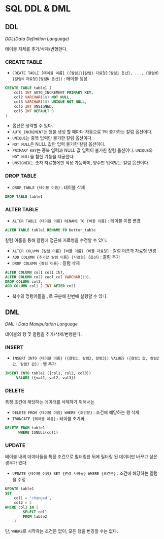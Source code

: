 # SQL DDL & DML


## DDL
*DDL(Data Definition Language)*

테이블 자체를 추가/삭제/변형한다.

### CREATE TABLE

- `CREATE TABLE {테이블 이름} ({칼럼1}{칼럼1 자료형}{칼럼1 옵션}, ..., {칼럼N}{칼럼N 자료형}{칼럼N 옵션})` : 테이블 생성

```sql
CREATE TABLE table1 (
    col1 INT AUTO_INCREMENT PRIMARY KEY,
    col2 VARCHAR(10) NOT NULL,
    col3 VARCHAR(10) UNIQUE NOT NULL,
    col5 INT UNSIGNED,
    col6 INT DEFAULT 0
)
```
- 옵션은 생략할 수 있다.
- `AUTO_INCREMENT`는 행을 생성 할 때마다 자동으로 1씩 증가하는 칼럼 옵션이다.
- `UNIQUE`는 중복 입력만 불가한 칼럼 옵션이다.
- `NOT NULL`은 NULL 값만 입력 불가한 칼럼 옵션이다.
- `PRIMARY KEY`는 중복 입력과 NULL 값 입력이 불가한 칼럼 옵션이다. `UNIQUE`와 `NOT NULL`을 합한 기능을 제공한다.
- `UNSIGNED`는 숫자 자료형에만 적용 가능하며, 양수만 입력받는 칼럼 옵션이다.

### DROP TABLE

- `DROP TABLE {테이블 이름}` : 테이블 삭제

```sql
DROP TABLE table1
```

### ALTER TABLE

- `ALTER TABLE {테이블 이름} RENAME TO {바꿀 이름}` : 테이블 이름 변경

```sql
ALTER TABLE table1 RENAME TO better_table
```

칼럼 이름을 통해 칼럼에 접근해 자료형을 수정할 수 있다.
- `ALTER COLUMN {칼럼 이름} {바꿀 이름} {바꿀 자료형}` : 칼럼 이름과 자료형 변경
- `ADD COLUMN {추가할 칼럼 이름} {자료형} {옵션}` : 칼럼 추가
- `DROP COLUMN {칼럼 이름}` : 칼럼 삭제

```sql
ALTER COLUMN col1 col1 INT,
ALTER COLUMN col2 cool_col VARCHAR(10), 
DROP COLUMN col3,
ADD COLUMN col1_2 INT AFTER col1
```
- 복수의 명령어들을 `,`로 구분해 한번에 실행할 수 있다.


## DML

*DML : Data Manipulation Language*

테이블의 행 및 칼럼을 추가/삭제/변형한다.

### INSERT

- `INSERT INTO {테이블 이름} ({칼럼1, 칼럼2, 칼럼3}) VALUES ({칼럼1 값, 칼럼2 값, 칼럼3 값})` : 행 추가

```sql
INSERT INTO table1 ({col1, col2, col3})
     VALUES ({val1, val2, val3})
```

### DELETE

특정 조건에 해당하는 데이터를 삭제하기 위해서는 
- `DELETE FROM {테이블 이름} WHERE {조건문}` : 조건에 해당하는 행 삭제
- `TRUNCATE {테이블 이름}` : 테이블 초기화

```sql
DELETE FROM table1
      WHERE ISNULL(col1)
```

### UPDATE

테이블 내의 데이터들을 특정 조건으로 필터링한 뒤에 필터링 된 데이터만 바꾸고 싶은 경우가 있다.
- `UPDATE {테이블 이름} SET {변경 사항들} WHERE {조건문}` : 조건에 해당하는 칼럼을 수정

```sql
UPDATE table1
SET 
    col1 = 'changed',
    col2 = 2
WHERE col3 IN (
        SELECT col1
        FROM table2
    )
```

단, `WHERE`로 시작하는 조건문 없이, 모든 행을 변경할 수는 없다. 



